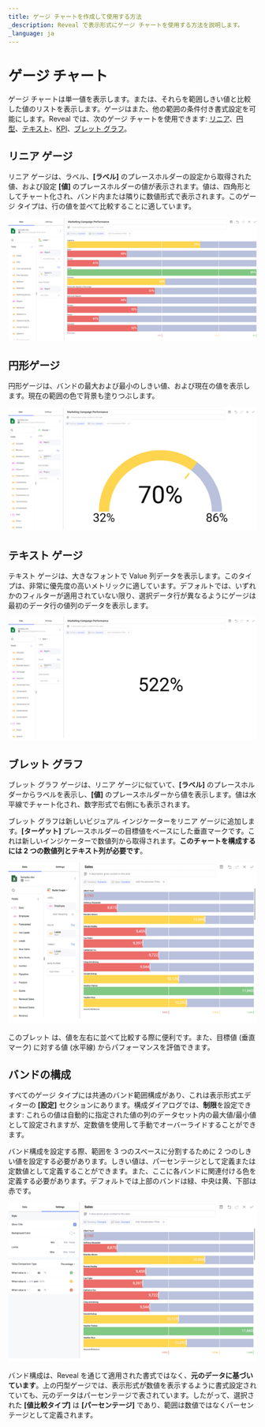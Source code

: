 ```yaml
---
title: ゲージ チャートを作成して使用する方法
_description: Reveal で表示形式にゲージ チャートを使用する方法を説明します。
_language: ja
---
```


# ゲージ チャート

ゲージ チャートは単一値を表示します。または、それらを範囲しきい値と比較した値のリストを表示します。ゲージはまた、他の範囲の条件付き書式設定を可能にします。Reveal では、次のゲージ チャートを使用できます: [リニア](#リニア-ゲージ)、[円型](#円型ゲージ)、[テキスト](#テキスト-ゲージ)、[KPI](kpi-gauge.md)、[ブレット グラフ](#ブレット-グラフ)。


## リニア ゲージ

リニア ゲージは、ラベル、**[ラベル]** のプレースホルダーの設定から取得された値、および設定 **[値]** のプレースホルダーの値が表示されます。値は、四角形としてチャート化され、バンド内または隣りに数値形式で表示されます。このゲージ タイプは、行の値を並べて比較することに適しています。

![Linear gauge chart example in the Visualization editor](images/linear-gauge-example.png)


## 円形ゲージ

円形ゲージは、バンドの最大および最小のしきい値、および現在の値を表示します。現在の範囲の色で背景も塗りつぶします。

![Circular gauge chart example in the Visualization editor](images/circular-gauge-view-example.png)


## テキスト ゲージ

テキスト ゲージは、大きなフォントで Value 列データを表示します。このタイプは、非常に優先度の高いメトリックに適しています。デフォルトでは、いずれかのフィルターが適用されていない限り、選択データ行が異なるようにゲージは最初のデータ行の値列のデータを表示します。

![Text gauge chart example in the Visualization editor](images/text-view-gauge.png)


## ブレット グラフ

ブレット グラフ ゲージは、リニア ゲージに似ていて、**[ラベル]** のプレースホルダーからラベルを表示し、**[値]** のプレースホルダーから値を表示します。値は水平線でチャート化され、数字形式で右側にも表示されます。

ブレット グラフは新しいビジュアル インジケーターをリニア ゲージに追加します。**[ターゲット]** プレースホルダーの目標値をベースにした垂直マークです。これは新しいインジケーターで数値列から取得されます。**このチャートを構成するには 2 つの数値列とテキスト列が必要です**。

![Bullet graph gauge chart example in the Visualization editor](images/bullet-graph-example.png)

このブレット は、値を左右に並べて比較する際に便利です。また、目標値 (垂直マーク) に対する値 (水平線) からパフォーマンスを評価できます。


## バンドの構成

すべてのゲージ タイプには共通のバンド範囲構成があり、これは表示形式エディターの **[設定]** セクションにあります。構成ダイアログでは、**制限**を設定できます: これらの値は自動的に指定された値の列のデータセット内の最大値/最小値として設定されますが、定数値を使用して手動でオーバーライドすることができます。


バンド構成を設定する際、範囲を 3 つのスペースに分割するために 2 つのしきい値を設定する必要があります。しきい値は、パーセンテージとして定義または定数値として定義することができます。また、ここに各バンドに関連付ける色を定義する必要があります。デフォルトでは上部のバンドは緑、中央は黄、下部は赤です。

![Gauge band configurations in the Settings section](images/gauge-band-settings.png)

バンド構成は、Reveal を通じて適用された書式ではなく、**元のデータに基づいています**。上の円型ゲージでは、表示形式が数値を表示するように書式設定されていても、元のデータはパーセンテージで表されています。したがって、選択された **[値比較タイプ]** は **[パーセンテージ]** であり、範囲は数値ではなくパーセンテージとして定義されます。
